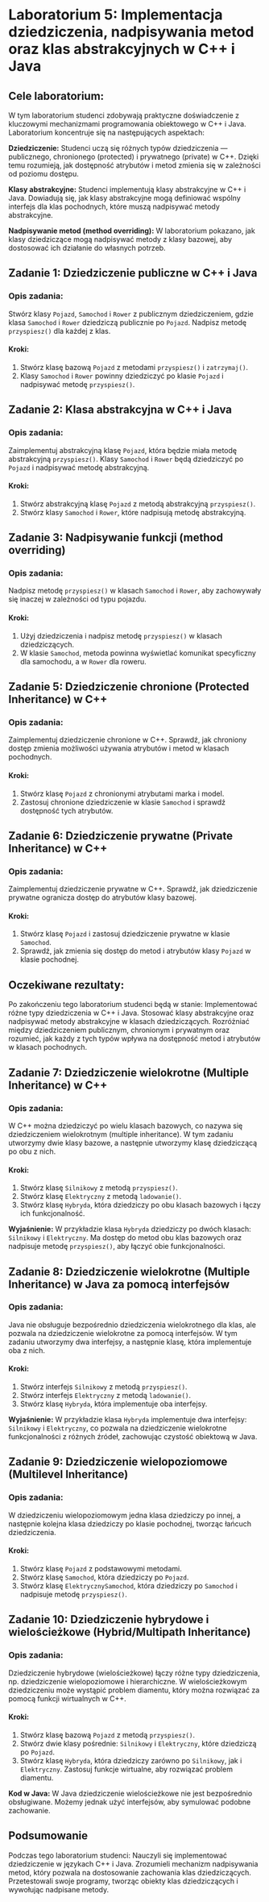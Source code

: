 # **Laboratorium 5: Implementacja dziedziczenia, nadpisywania metod oraz klas abstrakcyjnych w C++ i Java**

## **Cele laboratorium:**
W tym laboratorium studenci zdobywają praktyczne doświadczenie z kluczowymi mechanizmami programowania obiektowego w C++ i Java. 
Laboratorium koncentruje się na następujących aspektach:

**Dziedziczenie:** Studenci uczą się różnych typów dziedziczenia — publicznego, chronionego (protected) i prywatnego (private) w C++. Dzięki temu rozumieją, jak dostępność atrybutów i metod zmienia się w zależności od poziomu dostępu.

**Klasy abstrakcyjne:** Studenci implementują klasy abstrakcyjne w C++ i Java. Dowiadują się, jak klasy abstrakcyjne mogą definiować wspólny interfejs dla klas pochodnych, które muszą nadpisywać metody abstrakcyjne.

**Nadpisywanie metod (method overriding):** W laboratorium pokazano, jak klasy dziedziczące mogą nadpisywać metody z klasy bazowej, aby dostosować ich działanie do własnych potrzeb.

## **Zadanie 1: Dziedziczenie publiczne w C++ i Java**
### **Opis zadania:**
Stwórz klasy `Pojazd`, `Samochod` i `Rower` z publicznym dziedziczeniem, gdzie klasa `Samochod` i `Rower` dziedziczą publicznie po `Pojazd`. Nadpisz metodę `przyspiesz()` dla każdej z klas.

#### **Kroki:**
1. Stwórz klasę bazową `Pojazd` z metodami `przyspiesz()` i `zatrzymaj()`.
2. Klasy `Samochod` i `Rower` powinny dziedziczyć po klasie `Pojazd` i nadpisywać metodę `przyspiesz()`.

## **Zadanie 2: Klasa abstrakcyjna w C++ i Java**
### **Opis zadania:**
Zaimplementuj abstrakcyjną klasę `Pojazd`, która będzie miała metodę abstrakcyjną `przyspiesz()`. Klasy `Samochod` i `Rower` będą dziedziczyć po `Pojazd` i nadpisywać metodę abstrakcyjną.

#### **Kroki:**
1. Stwórz abstrakcyjną klasę `Pojazd` z metodą abstrakcyjną `przyspiesz()`.
2. Stwórz klasy `Samochod` i `Rower`, które nadpisują metodę abstrakcyjną.

## **Zadanie 3: Nadpisywanie funkcji (method overriding)**
### **Opis zadania:**
Nadpisz metodę `przyspiesz()` w klasach `Samochod` i `Rower`, aby zachowywały się inaczej w zależności od typu pojazdu.

#### **Kroki:**
1. Użyj dziedziczenia i nadpisz metodę `przyspiesz()` w klasach dziedziczących.
2. W klasie `Samochod`, metoda powinna wyświetlać komunikat specyficzny dla samochodu, a w `Rower` dla roweru.

## **Zadanie 5: Dziedziczenie chronione (Protected Inheritance) w C++**
### **Opis zadania:**
Zaimplementuj dziedziczenie chronione w C++. Sprawdź, jak chroniony dostęp zmienia możliwości używania atrybutów i metod w klasach pochodnych.

#### **Kroki:**
1. Stwórz klasę `Pojazd` z chronionymi atrybutami marka i model.
2. Zastosuj chronione dziedziczenie w klasie `Samochod` i sprawdź dostępność tych atrybutów.

## **Zadanie 6: Dziedziczenie prywatne (Private Inheritance) w C++**
### **Opis zadania:**
Zaimplementuj dziedziczenie prywatne w C++. Sprawdź, jak dziedziczenie prywatne ogranicza dostęp do atrybutów klasy bazowej.

#### **Kroki:**
1. Stwórz klasę `Pojazd` i zastosuj dziedziczenie prywatne w klasie `Samochod`.
2. Sprawdź, jak zmienia się dostęp do metod i atrybutów klasy `Pojazd` w klasie pochodnej.

## **Oczekiwane rezultaty:**
Po zakończeniu tego laboratorium studenci będą w stanie:
Implementować różne typy dziedziczenia w C++ i Java.
Stosować klasy abstrakcyjne oraz nadpisywać metody abstrakcyjne w klasach dziedziczących.
Rozróżniać między dziedziczeniem publicznym, chronionym i prywatnym oraz rozumieć, jak każdy z tych typów wpływa na dostępność metod i atrybutów w klasach pochodnych.

## **Zadanie 7: Dziedziczenie wielokrotne (Multiple Inheritance) w C++**
### **Opis zadania:**
W C++ można dziedziczyć po wielu klasach bazowych, co nazywa się dziedziczeniem wielokrotnym (multiple inheritance). W tym zadaniu utworzymy dwie klasy bazowe, a następnie utworzymy klasę dziedziczącą po obu z nich.

#### **Kroki:**
1. Stwórz klasę `Silnikowy` z metodą `przyspiesz()`.
2. Stwórz klasę `Elektryczny` z metodą `ladowanie()`.
3. Stwórz klasę `Hybryda`, która dziedziczy po obu klasach bazowych i łączy ich funkcjonalność.
   
**Wyjaśnienie:**
W przykładzie klasa `Hybryda` dziedziczy po dwóch klasach: `Silnikowy` i `Elektryczny`. Ma dostęp do metod obu klas bazowych oraz nadpisuje metodę `przyspiesz()`, aby łączyć obie funkcjonalności.

## **Zadanie 8: Dziedziczenie wielokrotne (Multiple Inheritance) w Java za pomocą interfejsów**
### **Opis zadania:**
Java nie obsługuje bezpośrednio dziedziczenia wielokrotnego dla klas, ale pozwala na dziedziczenie wielokrotne za pomocą interfejsów. W tym zadaniu utworzymy dwa interfejsy, a następnie klasę, która implementuje oba z nich.

#### **Kroki:**
1. Stwórz interfejs `Silnikowy` z metodą `przyspiesz()`.
2. Stwórz interfejs `Elektryczny` z metodą `ladowanie()`.
3. Stwórz klasę `Hybryda`, która implementuje oba interfejsy.

**Wyjaśnienie:**
W przykładzie klasa `Hybryda` implementuje dwa interfejsy: `Silnikowy` i `Elektryczny`, co pozwala na dziedziczenie wielokrotne funkcjonalności z różnych źródeł, zachowując czystość obiektową w Java.

## **Zadanie 9: Dziedziczenie wielopoziomowe (Multilevel Inheritance)**
### **Opis zadania:**
W dziedziczeniu wielopoziomowym jedna klasa dziedziczy po innej, a następnie kolejna klasa dziedziczy po klasie pochodnej, tworząc łańcuch dziedziczenia.

#### **Kroki:**
1. Stwórz klasę `Pojazd` z podstawowymi metodami.
2. Stwórz klasę `Samochod`, która dziedziczy po `Pojazd`.
3. Stwórz klasę `ElektrycznySamochod`, która dziedziczy po `Samochod` i nadpisuje metodę `przyspiesz()`.

## **Zadanie 10: Dziedziczenie hybrydowe i wielościeżkowe (Hybrid/Multipath Inheritance)**
### **Opis zadania:**
Dziedziczenie hybrydowe (wielościeżkowe) łączy różne typy dziedziczenia, np. dziedziczenie wielopoziomowe i hierarchiczne. W wielościeżkowym dziedziczeniu może wystąpić problem diamentu, który można rozwiązać za pomocą funkcji wirtualnych w C++.

#### **Kroki:**
1. Stwórz klasę bazową `Pojazd` z metodą `przyspiesz()`.
2. Stwórz dwie klasy pośrednie: `Silnikowy` i `Elektryczny`, które dziedziczą po `Pojazd`.
3. Stwórz klasę `Hybryda`, która dziedziczy zarówno po `Silnikowy`, jak i `Elektryczny`. Zastosuj funkcje wirtualne, aby rozwiązać problem diamentu.

**Kod w Java:**
W Java dziedziczenie wielościeżkowe nie jest bezpośrednio obsługiwane. Możemy jednak użyć interfejsów, aby symulować podobne zachowanie.

## **Podsumowanie**
Podczas tego laboratorium studenci:
Nauczyli się implementować dziedziczenie w językach C++ i Java.
Zrozumieli mechanizm nadpisywania metod, który pozwala na dostosowanie zachowania klas dziedziczących.
Przetestowali swoje programy, tworząc obiekty klas dziedziczących i wywołując nadpisane metody.

